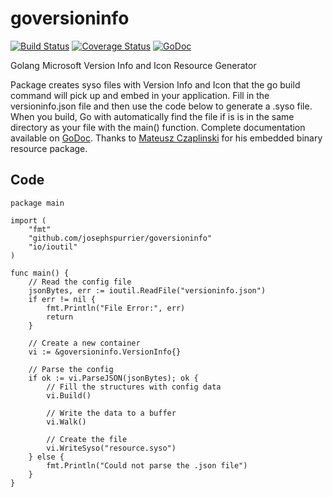 goversioninfo
==========
[![Build Status](https://travis-ci.org/josephspurrier/goversioninfo.svg)](https://travis-ci.org/josephspurrier/goversioninfo) [![Coverage Status](https://coveralls.io/repos/josephspurrier/goversioninfo/badge.png)](https://coveralls.io/r/josephspurrier/goversioninfo) [![GoDoc](https://godoc.org/github.com/josephspurrier/goversioninfo?status.svg)](https://godoc.org/github.com/josephspurrier/goversioninfo)

Golang Microsoft Version Info and Icon Resource Generator

Package creates syso files with Version Info and Icon that the go build command will pick up and embed in your application. Fill in the versioninfo.json file and then use the code below to generate a .syso file. When you build, Go with automatically find the file if is is in the same directory as your file with the main() function. Complete documentation available on [GoDoc](https://godoc.org/github.com/josephspurrier/goversioninfo). Thanks to [Mateusz Czaplinski](https://github.com/akavel/rsrc) for his embedded binary resource package.

## Code

```
package main

import (
	"fmt"
	"github.com/josephspurrier/goversioninfo"
	"io/ioutil"
)

func main() {
	// Read the config file
	jsonBytes, err := ioutil.ReadFile("versioninfo.json")
	if err != nil {
		fmt.Println("File Error:", err)
		return
	}

	// Create a new container
	vi := &goversioninfo.VersionInfo{}

	// Parse the config
	if ok := vi.ParseJSON(jsonBytes); ok {
		// Fill the structures with config data
		vi.Build()

		// Write the data to a buffer
		vi.Walk()

		// Create the file
		vi.WriteSyso("resource.syso")
	} else {
		fmt.Println("Could not parse the .json file")
	}
}
```